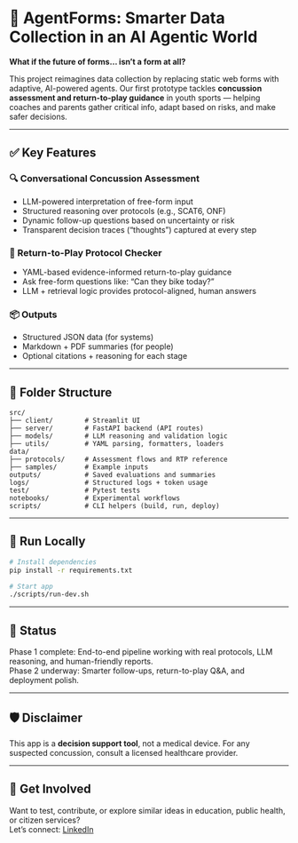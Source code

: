 # 🧠 AgentForms: Smarter Data Collection in an AI Agentic World

**What if the future of forms… isn’t a form at all?**

This project reimagines data collection by replacing static web forms with adaptive, AI-powered agents. Our first prototype tackles **concussion assessment and return-to-play guidance** in youth sports — helping coaches and parents gather critical info, adapt based on risks, and make safer decisions.

---

## ✅ Key Features

### 🔍 Conversational Concussion Assessment
- LLM-powered interpretation of free-form input
- Structured reasoning over protocols (e.g., SCAT6, ONF)
- Dynamic follow-up questions based on uncertainty or risk
- Transparent decision traces (“thoughts”) captured at every step

### 🏃 Return-to-Play Protocol Checker
- YAML-based evidence-informed return-to-play guidance
- Ask free-form questions like: “Can they bike today?”
- LLM + retrieval logic provides protocol-aligned, human answers

### 📦 Outputs
- Structured JSON data (for systems)
- Markdown + PDF summaries (for people)
- Optional citations + reasoning for each stage

---

## 📁 Folder Structure

```plaintext
src/
├── client/        # Streamlit UI
├── server/        # FastAPI backend (API routes)
├── models/        # LLM reasoning and validation logic
├── utils/         # YAML parsing, formatters, loaders
data/
├── protocols/     # Assessment flows and RTP reference
├── samples/       # Example inputs
outputs/           # Saved evaluations and summaries
logs/              # Structured logs + token usage
test/              # Pytest tests
notebooks/         # Experimental workflows
scripts/           # CLI helpers (build, run, deploy)
```

---

## 🚀 Run Locally

```bash
# Install dependencies
pip install -r requirements.txt

# Start app
./scripts/run-dev.sh
```

---

## 📌 Status
Phase 1 complete: End-to-end pipeline working with real protocols, LLM reasoning, and human-friendly reports.  
Phase 2 underway: Smarter follow-ups, return-to-play Q&A, and deployment polish.

---

## 🛡️ Disclaimer
This app is a **decision support tool**, not a medical device. For any suspected concussion, consult a licensed healthcare provider.

---

## 👋 Get Involved
Want to test, contribute, or explore similar ideas in education, public health, or citizen services?  
Let’s connect: [LinkedIn](https://www.linkedin.com/in/stewmckendry)